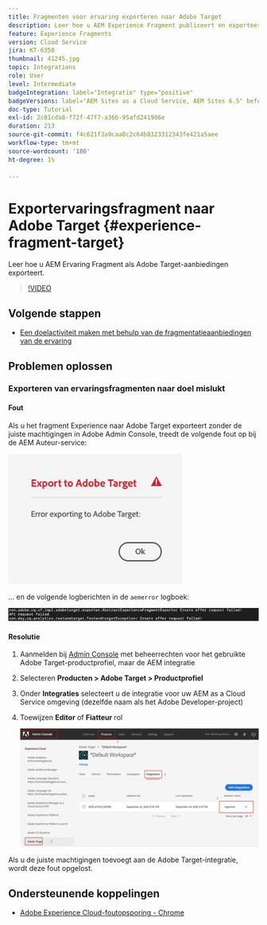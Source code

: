```yaml
---
title: Fragmenten voor ervaring exporteren naar Adobe Target
description: Leer hoe u AEM Experience Fragment publiceert en exporteert als Adobe Target-aanbiedingen.
feature: Experience Fragments
version: Cloud Service
jira: KT-6350
thumbnail: 41245.jpg
topic: Integrations
role: User
level: Intermediate
badgeIntegration: label="Integratie" type="positive"
badgeVersions: label="AEM Sites as a Cloud Service, AEM Sites 6.5" before-title="false"
doc-type: Tutorial
exl-id: 2c01cda8-f72f-47f7-a36b-95afd241906e
duration: 213
source-git-commit: f4c621f3a9caa8c2c64b8323312343fe421a5aee
workflow-type: tm+mt
source-wordcount: '180'
ht-degree: 1%

---
```


# Exportervaringsfragment naar Adobe Target {#experience-fragment-target}

Leer hoe u AEM Ervaring Fragment als Adobe Target-aanbiedingen exporteert.

>[!VIDEO](https://video.tv.adobe.com/v/41245?quality=12&learn=on)

## Volgende stappen

+ [Een doelactiviteit maken met behulp van de fragmentatieaanbiedingen van de ervaring](./create-target-activity.md)

## Problemen oplossen

### Exporteren van ervaringsfragmenten naar doel mislukt

#### Fout

Als u het fragment Experience naar Adobe Target exporteert zonder de juiste machtigingen in Adobe Admin Console, treedt de volgende fout op bij de AEM Auteur-service:

![Interface van doel-API](assets/error-target-offer.png)

... en de volgende logberichten in de `aemerror` logboek:

![Fout doelAPI-console](assets/target-console-error.png)

#### Resolutie

1. Aanmelden bij [Admin Console](https://adminconsole.adobe.com/) met beheerrechten voor het gebruikte Adobe Target-productprofiel, maar de AEM integratie
2. Selecteren __Producten > Adobe Target > Productprofiel__
3. Onder __Integraties__ selecteert u de integratie voor uw AEM as a Cloud Service omgeving (dezelfde naam als het Adobe Developer-project)
4. Toewijzen __Editor__ of __Fiatteur__ rol

   ![DoelAPI-fout](assets/target-permissions.png)

Als u de juiste machtigingen toevoegt aan de Adobe Target-integratie, wordt deze fout opgelost.

## Ondersteunende koppelingen

+ [Adobe Experience Cloud-foutopsporing - Chrome](https://chrome.google.com/webstore/detail/adobe-experience-platform/bfnnokhpnncpkdmbokanobigaccjkpob)
